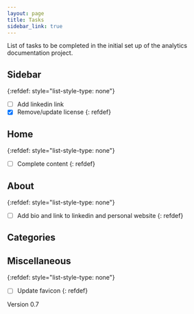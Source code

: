 ```yaml
---
layout: page
title: Tasks
sidebar_link: true
---
```


List of tasks to be completed in the initial set up of the analytics documentation project.

## Sidebar

{:refdef: style="list-style-type: none"}
- [ ] Add linkedin link
- [x] Remove/update license
{: refdef}

## Home

{:refdef: style="list-style-type: none"}
- [ ] Complete content
{: refdef}

## About

{:refdef: style="list-style-type: none"}
- [ ] Add bio and link to linkedin and personal website
{: refdef}

## Categories

## Miscellaneous

{:refdef: style="list-style-type: none"}
- [ ] Update favicon
{: refdef}

Version 0.7
